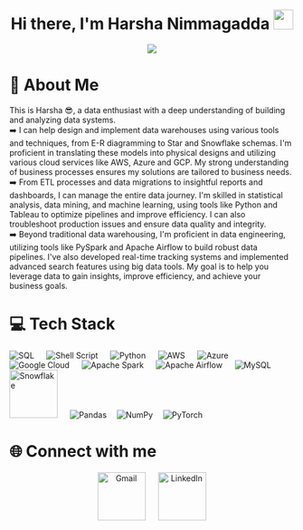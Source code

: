 <h1 align="center">Hi there, I'm Harsha Nimmagadda <img src="https://media.giphy.com/media/hvRJCLFzcasrR4ia7z/giphy.gif" width="35"> </h1>
<p align="center">
  <a href="https://github.com/DenverCoder1/readme-typing-svg"><img src="https://readme-typing-svg.herokuapp.com?font=Time+New+Roman&color=%23C8BE25&size=25&center=true&vCenter=true&width=600&height=100&lines=Computer+Science+Grad;Data+Enthusiast;Always+learning+new+things"></a>
</p>

# 💫 About Me
This is Harsha :sunglasses:, a data enthusiast with a deep understanding of building and analyzing data systems.
<br> :arrow_right: I can help design and implement data warehouses using various tools and techniques, from E-R diagramming to Star and Snowflake schemas. I'm proficient in translating these models into physical designs and utilizing various cloud services like AWS, Azure and GCP. My strong understanding of business processes ensures my solutions are tailored to business needs.
<br> :arrow_right: From ETL processes and data migrations to insightful reports and dashboards, I can manage the entire data journey. I'm skilled in statistical analysis, data mining, and machine learning, using tools like Python and Tableau to optimize pipelines and improve efficiency. I can also troubleshoot production issues and ensure data quality and integrity.
<br>:arrow_right: Beyond traditional data warehousing, I'm proficient in data engineering, utilizing tools like PySpark and Apache Airflow to build robust data pipelines. I've also developed real-time tracking systems and implemented advanced search features using big data tools. My goal is to help you leverage data to gain insights, improve efficiency, and achieve your business goals.


# 💻 Tech Stack
![SQL](https://img.shields.io/badge/sql-%23323330.svg?style=for-the-badge&logo=sql&logoColor=orange) &emsp; 
![Shell Script](https://img.shields.io/badge/shell_script-%23121011.svg?style=for-the-badge&logo=gnu-bash&logoColor=white) &emsp; 
![Python](https://img.shields.io/badge/python-3670A0?style=for-the-badge&logo=python&logoColor=ffdd54) &emsp; 
![AWS](https://img.shields.io/badge/AWS-%23FF9900.svg?style=for-the-badge&logo=amazon-aws&logoColor=white) &emsp; 
![Azure](https://img.shields.io/badge/azure-%230072C6.svg?style=for-the-badge&logo=microsoftazure&logoColor=white) &emsp; 
![Google Cloud](https://img.shields.io/badge/GoogleCloud-%234285F4.svg?style=for-the-badge&logo=google-cloud&logoColor=white) &emsp; 
![Apache Spark](https://img.shields.io/badge/Apache%20Spark-FDEE21?style=for-the-badge&logo=apachespark&logoColor=black) &emsp; 
![Apache Airflow](https://img.shields.io/badge/Apache%20Airflow-017CEE?style=for-the-badge&logo=Apache%20Airflow&logoColor=white) &emsp; 
![MySQL](https://img.shields.io/badge/mysql-%2300000f.svg?style=for-the-badge&logo=mysql&logoColor=white) &emsp; 
<img img src="https://img.shields.io/badge/snowflake-white?logo=snowflake&logoColor=blue" alt="Snowflake" width="85" />  &emsp; 
![Pandas](https://img.shields.io/badge/pandas-%23150458.svg?style=for-the-badge&logo=pandas&logoColor=white)&emsp; 
![NumPy](https://img.shields.io/badge/numpy-%23013243.svg?style=for-the-badge&logo=numpy&logoColor=white)&emsp; 
![PyTorch](https://img.shields.io/badge/PyTorch-%23EE4C2C.svg?style=for-the-badge&logo=PyTorch&logoColor=white)


# :globe_with_meridians: Connect with me

<p align="center">
	<a href="mailto:harshanimmag@gmail.com"><img img src="https://img.shields.io/badge/gmail-%23EA4335.svg?style=plastic&logo=gmail&logoColor=white" alt="Gmail" width="85" /></a> &emsp; 
	<a href="https://www.linkedin.com/in/"><img src="https://img.shields.io/badge/linkedin-%230A66C2.svg?style=plastic&logo=linkedin&logoColor=white" alt="LinkedIn" width="85" /></a>
</p>



<!--
# 📊 GitHub Stats:
![](https://github-readme-stats.vercel.app/api?username=SreeHarsha72&theme=default&hide_border=true&include_all_commits=false&count_private=false)<br/>
![](https://github-readme-streak-stats.herokuapp.com/?user=SreeHarsha72&theme=default&hide_border=true)<br/>
![](https://github-readme-stats.vercel.app/api/top-langs/?username=SreeHarsha72&theme=default&hide_border=true&include_all_commits=false&count_private=false&layout=compact)  
-->

<!--
[![](https://visitcount.itsvg.in/api?id=SreeHarsha72&icon=0&color=0)](https://visitcount.itsvg.in)
-->


<!--
**SreeHarsha72/SreeHarsha72** is a ✨ _special_ ✨ repository because its `README.md` (this file) appears on your GitHub profile.

Here are some ideas to get you started:

- 🔭 I’m currently working on ...
- 🌱 I’m currently learning ...
- 👯 I’m looking to collaborate on ...
- 🤔 I’m looking for help with ...
- 💬 Ask me about ...
- 📫 How to reach me: ...
- 😄 Pronouns: ...
- ⚡ Fun fact: ...
-->
